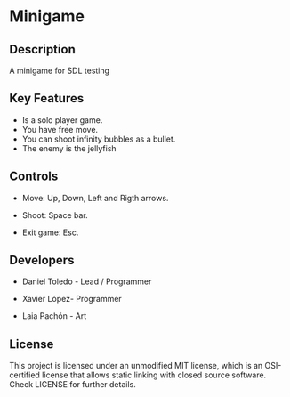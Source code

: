 # Minigame

## Description

A minigame for SDL testing

## Key Features

* Is a solo player game.
* You have free move.
* You can shoot infinity bubbles as a bullet.
* The enemy is the jellyfish

## Controls

* Move: Up, Down, Left and Rigth arrows.

* Shoot: Space bar.

* Exit game: Esc.

## Developers

* Daniel Toledo - Lead / Programmer

* Xavier López- Programmer

* Laia Pachón - Art


## License
This project is licensed under an unmodified MIT license, which is an OSI-certified license that allows static linking with closed source software. Check LICENSE for further details.
